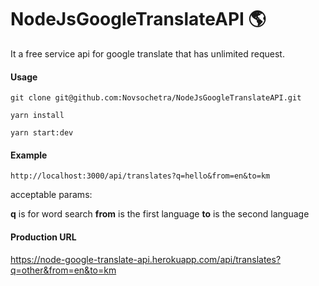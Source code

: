 # NodeJsGoogleTranslateAPI 🌎

It a free service api for google translate that has unlimited request.

#### Usage 
`git clone git@github.com:Novsochetra/NodeJsGoogleTranslateAPI.git`

`yarn install`

`yarn start:dev`

#### Example
`
http://localhost:3000/api/translates?q=hello&from=en&to=km
`

acceptable params:

**q** is for word search
**from** is the first language
**to** is the second language 

#### Production URL


https://node-google-translate-api.herokuapp.com/api/translates?q=other&from=en&to=km
